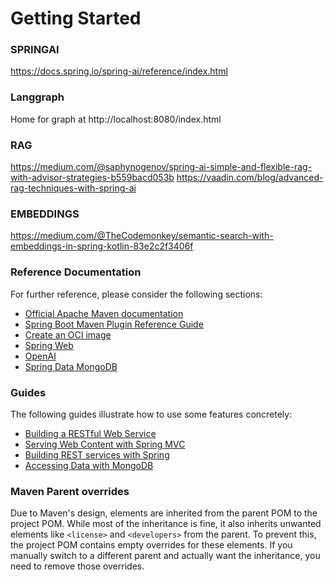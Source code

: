 
# Getting Started
 
### SPRINGAI
https://docs.spring.io/spring-ai/reference/index.html
 
### Langgraph
Home for graph at http://localhost:8080/index.html
 
### RAG
https://medium.com/@saphynogenov/spring-ai-simple-and-flexible-rag-with-advisor-strategies-b559bacd053b
https://vaadin.com/blog/advanced-rag-techniques-with-spring-ai
 
### EMBEDDINGS
https://medium.com/@TheCodemonkey/semantic-search-with-embeddings-in-spring-kotlin-83e2c2f3406f
 
### Reference Documentation
For further reference, please consider the following sections:
 
* [Official Apache Maven documentation](https://maven.apache.org/guides/index.html)
* [Spring Boot Maven Plugin Reference Guide](https://docs.spring.io/spring-boot/3.5.3/maven-plugin)
* [Create an OCI image](https://docs.spring.io/spring-boot/3.5.3/maven-plugin/build-image.html)
* [Spring Web](https://docs.spring.io/spring-boot/3.5.3/reference/web/servlet.html)
* [OpenAI](https://docs.spring.io/spring-ai/reference/api/chat/openai-chat.html)
* [Spring Data MongoDB](https://docs.spring.io/spring-boot/3.5.3/reference/data/nosql.html#data.nosql.mongodb)
 
### Guides
The following guides illustrate how to use some features concretely:
 
* [Building a RESTful Web Service](https://spring.io/guides/gs/rest-service/)
* [Serving Web Content with Spring MVC](https://spring.io/guides/gs/serving-web-content/)
* [Building REST services with Spring](https://spring.io/guides/tutorials/rest/)
* [Accessing Data with MongoDB](https://spring.io/guides/gs/accessing-data-mongodb/)
 
### Maven Parent overrides
 
Due to Maven's design, elements are inherited from the parent POM to the project POM.
While most of the inheritance is fine, it also inherits unwanted elements like `<license>` and `<developers>` from the parent.
To prevent this, the project POM contains empty overrides for these elements.
If you manually switch to a different parent and actually want the inheritance, you need to remove those overrides.

